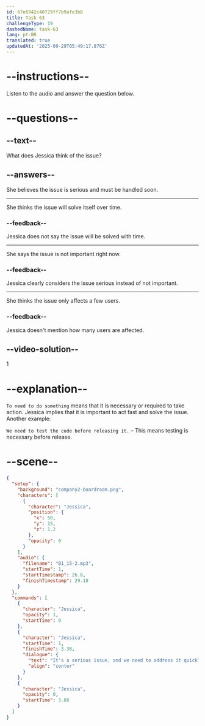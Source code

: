 ```yaml
---
id: 67e6942c40729ff7b9afe3b8
title: Task 63
challengeType: 19
dashedName: task-63
lang: pt-BR
translated: true
updatedAt: '2025-09-29T05:49:17.876Z'
---
```


<!-- (Audio) Jessica: It's a serious issue, and we need to address it quickly. -->

# --instructions--

Listen to the audio and answer the question below.

# --questions--

## --text--

What does Jessica think of the issue?

## --answers--

She believes the issue is serious and must be handled soon.

---

She thinks the issue will solve itself over time.

### --feedback--

Jessica does not say the issue will be solved with time.

---

She says the issue is not important right now.

### --feedback--

Jessica clearly considers the issue serious instead of not important.

---

She thinks the issue only affects a few users.

### --feedback--

Jessica doesn't mention how many users are affected.

## --video-solution--

1

# --explanation--

`To need to do something` means that it is necessary or required to take action. Jessica implies that it is important to act fast and solve the issue. Another example:

`We need to test the code before releasing it.` – This means testing is necessary before release.

# --scene--

```json
{
  "setup": {
    "background": "company2-boardroom.png",
    "characters": [
      {
        "character": "Jessica",
        "position": {
          "x": 50,
          "y": 15,
          "z": 1.2
        },
        "opacity": 0
      }
    ],
    "audio": {
      "filename": "B1_15-2.mp3",
      "startTime": 1,
      "startTimestamp": 26.8,
      "finishTimestamp": 29.18
    }
  },
  "commands": [
    {
      "character": "Jessica",
      "opacity": 1,
      "startTime": 0
    },
    {
      "character": "Jessica",
      "startTime": 1,
      "finishTime": 3.38,
      "dialogue": {
        "text": "It's a serious issue, and we need to address it quickly.",
        "align": "center"
      }
    },
    {
      "character": "Jessica",
      "opacity": 0,
      "startTime": 3.88
    }
  ]
}
```
